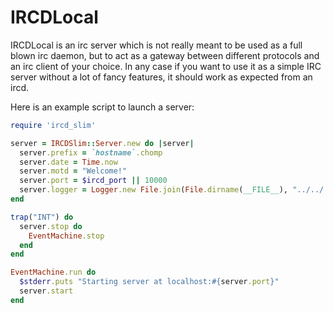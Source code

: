 # IRCDLocal

IRCDLocal is an irc server which is not really meant to be used as a
full blown irc daemon, but to act as a gateway between different
protocols and an irc client of your choice. In any case if you want to
use it as a simple IRC server without a lot of fancy features, it should
work as expected from an ircd.

Here is an example script to launch a server:

```ruby
require 'ircd_slim'

server = IRCDSlim::Server.new do |server|
  server.prefix = `hostname`.chomp
  server.date = Time.now
  server.motd = "Welcome!"
  server.port = $ircd_port || 10000
  server.logger = Logger.new File.join(File.dirname(__FILE__), "../../../log/development.log")
end

trap("INT") do
  server.stop do
    EventMachine.stop
  end
end

EventMachine.run do
  $stderr.puts "Starting server at localhost:#{server.port}"
  server.start
end
```
